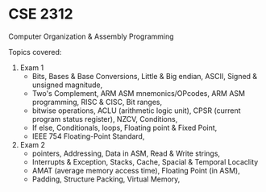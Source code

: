 # CSE 2312
Computer Organization & Assembly Programming

Topics covered:
1. Exam 1
    * Bits, Bases & Base Conversions, Little & Big endian, ASCII, Signed & unsigned magnitude,
    *  Two's Complement, ARM ASM mnemonics/OPcodes, ARM ASM programming, RISC & CISC, Bit ranges, 
    *  bitwise operations, ACLU (arithmetic logic unit), CPSR (current program status register), NZCV, Conditions,
    *  If else, Conditionals, loops, Floating point & Fixed Point,
    *  IEEE 754 Floating-Point Standard, 
2. Exam 2
   * pointers, Addressing, Data in ASM, Read & Write strings,
   * Interrupts & Exception, Stacks, Cache, Spacial & Temporal Locaclity
   * AMAT (average memory access time), Floating Point (in ASM), 
   * Padding, Structure Packing, Virtual Memory, 